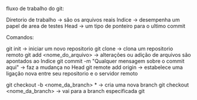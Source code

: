 fluxo de trabalho do git:

Diretorio de trabalho -> são os arquivos reais
Indice -> desempenha um papel de area de testes
Head -> um tipo de ponteiro para o ultimo commit

Comandos:

git init -> iniciar um novo repositorio
git clone <repositorio> -> clona um repositorio remoto
git add <nome_do_arquivo> -> alterações ou adição de arquivos são apontados ao Indice
git commit -m "Qualquer mensagem sobre o commit aqui" -> faz a mudança no Head
git remote add origin <servidor> -> estabelece uma ligação nova entre seu repositorio e o servidor remoto

git checkout -b <nome_da_branch> * -> cria uma nova branch
git checkout <nome_da_branch> -> vai para a branch especificada
git 